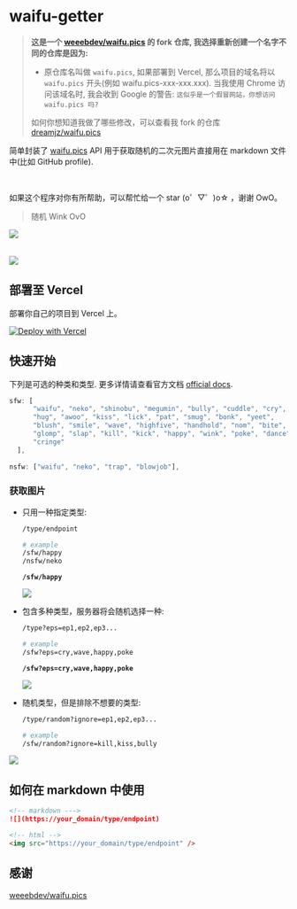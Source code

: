 # waifu-getter

>  **这是一个 [weeebdev/waifu.pics](https://github.com/weeebdev/waifu.pics) 的 fork 仓库, 我选择重新创建一个名字不同的仓库是因为:**
>
> - 原仓库名叫做 `waifu.pics`, 如果部署到 Vercel, 那么项目的域名将以 `waifu.pics` 开头(例如 waifu.pics-xxx-xxx.xxx). 
>   当我使用 Chrome 访问该域名时, 我会收到 Google 的警告: `这似乎是一个假冒网站，你想访问 waifu.pics 吗?`
>
> 如何你想知道我做了哪些修改，可以查看我 fork 的仓库 [dreamjz/waifu.pics](https://github.com/dreamjz/waifu.pics) 

简单封装了 [waifu.pics](https://waifu.pics/) API 用于获取随机的二次元图片直接用在 markdown 文件中(比如 GitHub profile). 

<br/>

如果这个程序对你有所帮助，可以帮忙给一个 star  (o゜▽゜)o☆ ，谢谢 OwO。

> 随机 Wink OvO

<img align="left" src="https://waifu-getter.vercel.app/sfw?eps=wink" />

<br />
<br />


![](https://political-capable-roll.glitch.me/get/@dreamjz-waifu-getter?theme=rule34)

## 部署至 Vercel

部署你自己的项目到 Vercel 上。

[![Deploy with Vercel](https://vercel.com/button)](https://vercel.com/new/clone?repository-url=https://github.com/dreamjz/waifu-getter)

## 快速开始

下列是可选的种类和类型. 更多详情请查看官方文档 [official docs](https://waifu.pics/docs).

```js
sfw: [
      "waifu", "neko", "shinobu", "megumin", "bully", "cuddle", "cry",
      "hug", "awoo", "kiss", "lick", "pat", "smug", "bonk", "yeet", 
      "blush", "smile", "wave", "highfive", "handhold", "nom", "bite", 
      "glomp", "slap", "kill", "kick", "happy", "wink", "poke", "dance",
      "cringe"
  ],
    
nsfw: ["waifu", "neko", "trap", "blowjob"],
```

### 获取图片

- 只用一种指定类型:
  ```sh
  /type/endpoint
  
  # example
  /sfw/happy
  /nsfw/neko
  ```

  **`/sfw/happy`**

  ![](https://waifu-getter.vercel.app/sfw/happy)

- 包含多种类型，服务器将会随机选择一种:

  ```sh
  /type?eps=ep1,ep2,ep3...
  
  # example
  /sfw?eps=cry,wave,happy,poke
  ```

  **`/sfw?eps=cry,wave,happy,poke`**

  ![](https://waifu-getter.vercel.app/sfw?eps=cry,wave,happy,poke)

- 随机类型，但是排除不想要的类型:

  ```sh
  /type/random?ignore=ep1,ep2,ep3...
  
  # example
  /sfw/random?ignore=kill,kiss,bully
  ```

![](https://waifu-getter.vercel.app/sfw/random?ignore=kill,kiss,bully)

## 如何在 markdown 中使用

```markdown
<!-- markdown --->
![](https://your_domain/type/endpoint)

<!-- html -->
<img src="https://your_domain/type/endpoint" />
```

## 感谢

[weeebdev/waifu.pics](https://github.com/weeebdev/waifu.pics)

